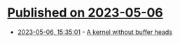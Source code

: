 # [Published on 2023-05-06](index.md)

* [2023-05-06, 15:35:01](https://lobste.rs/s/csbadz/kernel_without_buffer_heads) - [A kernel without buffer heads](https://lwn.net/SubscriberLink/930173/c1a1f68dc4e20191/)
